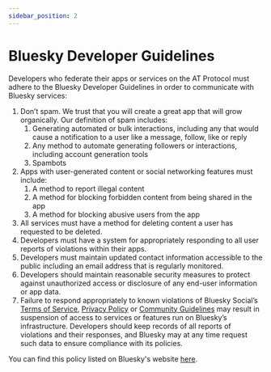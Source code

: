 ```yaml
---
sidebar_position: 2
---
```


# Bluesky Developer Guidelines

Developers who federate their apps or services on the AT Protocol must adhere to the Bluesky Developer Guidelines in order to communicate with Bluesky services:

1. Don’t spam. We trust that you will create a great app that will grow organically. Our definition of spam includes:
    1. Generating automated or bulk interactions, including any that would cause a notification to a user like a message, follow, like or reply
    2. Any method to automate generating followers or interactions, including account generation tools
    3. Spambots
2. Apps with user-generated content or social networking features must include:
    1. A method to report illegal content
    2. A method for blocking forbidden content from being shared in the app
    3. A method for blocking abusive users from the app
3. All services must have a method for deleting content a user has requested to be deleted.
4. Developers must have a system for appropriately responding to all user reports of violations within their apps.
5. Developers must maintain updated contact information accessible to the public including an email address that is regularly monitored.
6. Developers should maintain reasonable security measures to protect against unauthorized access or disclosure of any end-user information or app data.
7. Failure to respond appropriately to known violations of Bluesky Social’s [Terms of Service](https://blueskyweb.xyz/support/tos), [Privacy Policy](https://blueskyweb.xyz/support/privacy-policy) or [Community Guidelines](https://blueskyweb.xyz/support/community-guidelines) may result in suspension of access to services or features run on Bluesky’s infrastructure. Developers should keep records of all reports of violations and their responses, and Bluesky may at any time request such data to ensure compliance with its policies.

You can find this policy listed on Bluesky's website [here](https://blueskyweb.xyz/support/community-guidelines).
